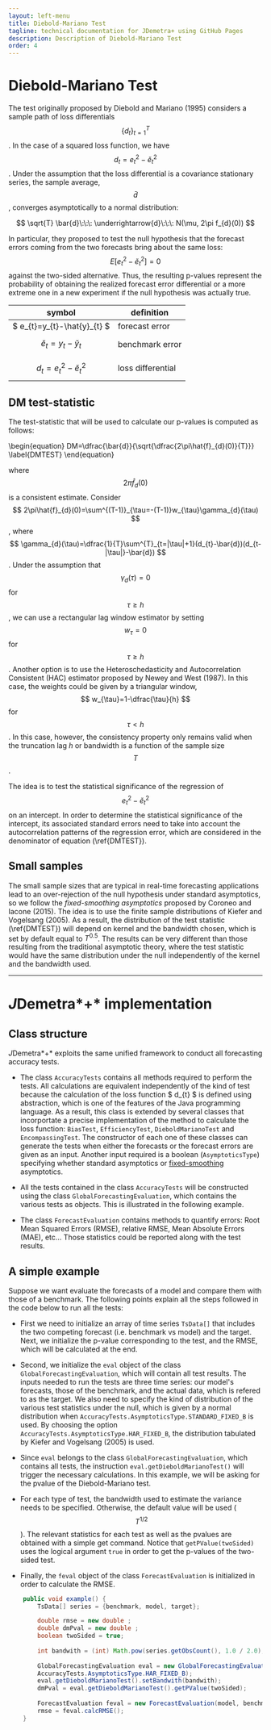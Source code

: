 ```yaml
---
layout: left-menu
title: Diebold-Mariano Test
tagline: technical documentation for JDemetra+ using GitHub Pages
description: Description of Diebold-Mariano Test
order: 4
---
```


# Diebold-Mariano Test 

The test originally proposed by Diebold and Mariano (1995) considers 
a sample path of loss differentials $$ \{d_{t}\}^{T}_{t=1} $$. 
In the case of a squared loss function, we have $$ d_{t}=e^2_{t}-\breve{e}^2_{t} $$. 
Under the assumption that the loss differential is a covariance stationary series, 
the sample average, $$ \bar{d} $$, converges asymptotically to a normal distribution: 

$$ \sqrt{T} \bar{d}\:\:\: \underrightarrow{d}\:\:\: N(\mu, 2\pi f_{d}(0)) $$

In particular, they proposed to test the null hypothesis that 
the forecast errors coming from the two forecasts bring about the same loss:  
$$ E[e^2_{t}-\breve{e}^2_{t}]=0 $$ against the two-sided alternative. 
Thus, the resulting p-values represent the probability of 
obtaining the realized forecast error differential or 
a more extreme one in a new experiment if the null 
hypothesis was actually true. 


|   symbol	|definition   	|
|---	|---	|
|   $ e_{t}=y_{t}-\hat{y}_{t}  $		| forecast error|
|   $$ \breve{e}_{t}=y_{t}-\breve{y}_{t}  $$		| benchmark error|
|   $$ d_{t}=e^2_{t}-\breve{e}^2_{t} $$ 	| loss differential    	|


## DM test-statistic

The test-statistic that will be used to calculate our 
p-values is computed as follows:

\begin{equation}
DM=\dfrac{\bar{d}}{\sqrt{\dfrac{2\pi\hat{f}_{d}(0)}{T}}}
\label{DMTEST}
\end{equation}

where $$ 2\pi\hat{f}_{d}(0) $$  is a consistent estimate. 
Consider $$ 2\pi\hat{f}_{d}(0)=\sum^{(T-1)}_{\tau=-(T-1)}w_{\tau}\gamma_{d}(\tau) $$ , 
where $$ \gamma_{d}(\tau)=\dfrac{1}{T}\sum^{T}_{t=|\tau|+1}(d_{t}-\bar{d})(d_{t-|\tau|}-\bar{d}) $$ . 
Under the assumption that  $$ \gamma_{d}(\tau)=0 $$  for $$ \tau\geq h $$ , 
we can use a rectangular lag window estimator by setting $$ w_{\tau}=0 $$  for  $$ \tau\geq h $$ . 
Another option is to use the Heteroschedasticity and Autocorrelation Consistent (HAC) 
estimator proposed by Newey and West (1987). In this case, the weights could be given 
by a triangular window, $$ w_{\tau}=1-\dfrac{\tau}{h} $$  for $$ \tau<h $$ . In this case, however, 
the consistency property only remains valid when the truncation lag $h$ or bandwidth is 
a function of the sample size $$ T $$. 

The idea is to test the statistical significance of the regression of 
$$ e^2_{t}-\breve{e}^2_{t} $$  on an intercept.  In order to determine the statistical 
significance of the intercept, its associated standard errors need to take into account 
the autocorrelation patterns of the regression error, which are considered in the denominator 
of equation (\ref{DMTEST}). 

## Small samples <a name="fixedsmoothing"></a>
The small sample sizes that are typical 
in real-time forecasting applications lead to an over-rejection of the null hypothesis under standard asymptotics, 
so we follow the *fixed-smoothing asymptotics* proposed by Coroneo and Iacone (2015). The idea is to use the finite sample 
distributions of Kiefer and Vogelsang (2005). As a result, the distribution of the test statistic (\ref{DMTEST}) 
will depend on kernel and the bandwidth chosen, which is set by default equal to $T^{0.5}$. 
The results can be very different than those resulting from the traditional asymptotic theory, 
where the test statistic would have the same distribution under the null independently of the kernel and the bandwidth used. 

---


# *J*Demetra*+* implementation

## Class structure
*J*Demetra*+* exploits the same unified framework 
to conduct all forecasting accuracy tests.  

- The class `AccuracyTests` contains all methods required to perform the tests. All calculations are equivalent independently of the kind of test
because the calculation of the  loss function $ d_{t} $ is defined using abstraction, which is one of the features of the Java programming language. As a result, 
this class is extended by several classes that incorportate a  precise implementation of the method to calculate the loss
function: `BiasTest`, `EfficiencyTest`, `DieboldMarianoTest` and `EncompassingTest`. 
The constructor of each one of these classes can generate the tests 
when either the forecasts or the forecast errors are given as an input. Another input required is a boolean (`AsymptoticsType`) specifying whether 
standard asymptotics or 
[fixed-smoothing](#fixedsmoothing) asymptotics.

- All the tests contained in the class `AccuracyTests` will be constructed using the class `GlobalForecastingEvaluation`, which contains the various
tests as objects. This is
illustrated in the following example.

- The class `ForecastEvaluation` contains methods to quantify errors: 
Root Mean Squared Errors (RMSE), relative RMSE, Mean Absolute Errors (MAE), etc...  Those statistics could be
reported along with the test results.




## A simple example
Suppose we want evaluate the forecasts of a model and compare them with 
those of a benchmark. The following points explain all the steps 
followed in the code below to run all the tests:

- First we need to initialize an array of time series  `TsData[]` that includes 
the two competing forecast (i.e. benchmark vs model) and the target. Next, we initialize the p-value corresponding 
to the test, and the RMSE, which will be calculated at the end. 	
- Second, we initialize the `eval` object of the class `GlobalForecastingEvaluation`, 
which will contain all test results. The inputs needed to run the tests are three time series: our model's forecasts, 
those of the benchmark, and the actual data, which is refered to as the target. We also need to specify the kind of 
distribution of the various test statistics under the null, which is given by a normal distribution when 
`AccuracyTests.AsymptoticsType.STANDARD_FIXED_B` is used. By choosing the option 
`AccuracyTests.AsymptoticsType.HAR_FIXED_B`, the distribution tabulated by Kiefer and Vogelsang (2005) is used. 
- Since `eval` belongs to the class `GlobalForecastingEvaluation`, which contains all tests, the instruction `eval.getDieboldMarianoTest()`
will trigger the necessary calculations.  In this example, we will be asking for the pvalue of the Diebold-Mariano test.
- For each type of test, the bandwidth used to estimate the variance needs to be specified. 
Otherwise, the default value will be used ($$ T^{1/2} $$). The relevant statistics for each test as well as the 
pvalues are obtained with a simple get command. Notice that `getPValue(twoSided)`  uses the logical argument 
`true` in order to get the p-values of the two-sided test.

- Finally, the `feval` object of the class `ForecastEvaluation` is initialized in order to calculate the RMSE.

``` java
	public void example() {  
		TsData[] series = {benchmark, model, target};

		double rmse = new double ;
		double dmPval = new double ;
		boolean twoSided = true;
			
		int bandwith = (int) Math.pow(series.getObsCount(), 1.0 / 2.0);
			
		GlobalForecastingEvaluation eval = new GlobalForecastingEvaluation(model, benchmark, target,
		AccuracyTests.AsymptoticsType.HAR_FIXED_B);
		eval.getDieboldMarianoTest().setBandwith(bandwith);    
		dmPval = eval.getDieboldMarianoTest().getPValue(twoSided); 
			
		ForecastEvaluation feval = new ForecastEvaluation(model, benchmark, target);
		rmse = feval.calcRMSE();   
	}
```